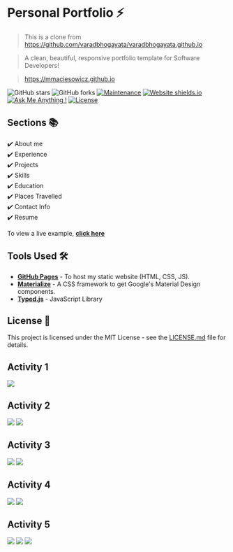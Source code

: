 # Personal Portfolio ⚡️ 
> This is a clone from https://github.com/varadbhogayata/varadbhogayata.github.io

> A clean, beautiful, responsive portfolio template for Software Developers!

> https://mmaciesowicz.github.io

![GitHub stars](https://img.shields.io/github/stars/mmaciesowicz/mmaciesowicz.github.io) 
![GitHub forks](https://img.shields.io/github/forks/mmaciesowicz/mmaciesowicz.github.io)
[![Maintenance](https://img.shields.io/badge/maintained-yes-green.svg)](https://github.com/mmaciesowicz/mmaciesowicz.github.io/commits/master)
[![Website shields.io](https://img.shields.io/badge/website-up-yellow)](http://mmaciesowicz.github.io/)
[![Ask Me Anything !](https://img.shields.io/badge/ask%20me-linkedin-1abc9c.svg)](https://www.linkedin.com/in/mmaciesowicz/)
[![License](http://img.shields.io/:license-mit-blue.svg?style=flat-square)](http://badges.mit-license.org)
<!-- 
### Website Preview
<p align="center"> 
  <kbd>
    <a href="https://mmaciesowicz.github.io" target="_blank"><img src="examples/preview.gif">
  </a>
  </kbd>
</p>

:star: Star me on GitHub — it helps!

## Features 📋
⚡️ Fully Responsive\
⚡️ Valid HTML5 & CSS3\
⚡️ Typing animation using `Typed.js`\
⚡️ Easy to modify

## Installation & Deployment 📦
- Clone the repository and modify the content of <b>index.html</b> according to your requirement.
- Add or remove images from `mmaciesowicz.github.io/assets/img/` directory as per your requirement.
- I highly recommend to use [Github Pages](https://create-react-app.dev/docs/deployment/#github-pages) to deploy the website the EASIEST WAY.
- To deploy your website, first you need to create github repository with name `<your-github-username>.github.io`. Please don't give any other name.
- Push the generated code to the `master` branch of this repository.
- <b>NOTE:</b> Make sure to set `analyticsId` from your Google Analytics account inside the Google Analytics script tag, if you want to use your own Google Analytics account. -->

## Sections 📚
✔️ About me\
✔️ Experience\
✔️ Projects \
✔️ Skills \
✔️ Education\
✔️ Places Travelled \
✔️ Contact Info\
✔️ Resume

To view a live example, **[click here](https://mmaciesowicz.github.io/)**

## Tools Used 🛠️
* [<b>GitHub Pages</b>](https://create-react-app.dev/docs/deployment/#github-pages) - To host my static website (HTML, CSS, JS).
* [<b>Materialize</b>](https://materializecss.com/) - A CSS framework to get Google's Material Design components.
* [<b>Typed.js</b>](https://mattboldt.com/demos/typed-js/) - JavaScript Library

## License 📄
This project is licensed under the MIT License - see the [LICENSE.md](./LICENSE) file for details.

## Activity 1

![](/assets/img/screenshots/lab1_part1_repo.PNG)

## Activity 2

![](/assets/img/screenshots/lab1_part2_homepage.PNG)
![](/assets/img/screenshots/lab1_part2_repo.JPG)

## Activity 3

![](/assets/img/screenshots/lab1_part3_homepage.JPG)
![](/assets/img/screenshots/lab1_part3_repo.JPG)

## Activity 4

![](/assets/img/screenshots/lab1_part4_webpage.PNG)
![](/assets/img/screenshots/lab1_part4_repo.JPG)

## Activity 5

![](/assets/img/screenshots/lab1_part5_webpage.JPG)
![](/assets/img/screenshots/lab1_part5_webpage2.PNG)
![](/assets/img/screenshots/lab1_part5_repo.PNG)